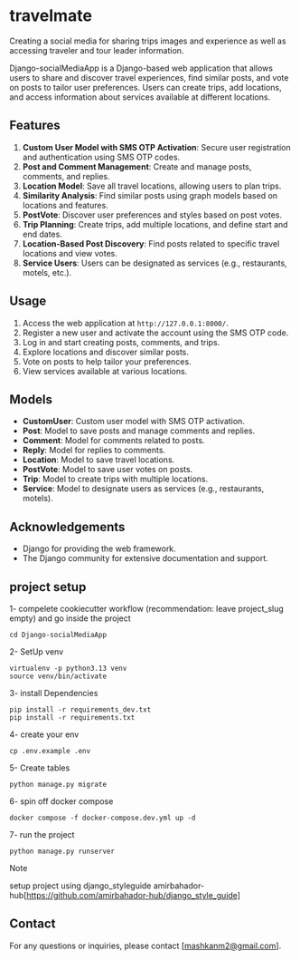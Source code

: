 # travelmate
Creating a social media for sharing trips images and experience as well as accessing traveler and tour leader information.



Django-socialMediaApp is a Django-based web application that allows users to share and discover travel experiences, find similar posts, and vote on posts to tailor user preferences. Users can create trips, add locations, and access information about services available at different locations.

## Features

1. **Custom User Model with SMS OTP Activation**: Secure user registration and authentication using SMS OTP codes.
2. **Post and Comment Management**: Create and manage posts, comments, and replies.
3. **Location Model**: Save all travel locations, allowing users to plan trips.
4. **Similarity Analysis**: Find similar posts using graph models based on locations and features.
5. **PostVote**: Discover user preferences and styles based on post votes.
6. **Trip Planning**: Create trips, add multiple locations, and define start and end dates.
7. **Location-Based Post Discovery**: Find posts related to specific travel locations and view votes.
8. **Service Users**: Users can be designated as services (e.g., restaurants, motels, etc.).


## Usage

1. Access the web application at `http://127.0.0.1:8000/`.
2. Register a new user and activate the account using the SMS OTP code.
3. Log in and start creating posts, comments, and trips.
4. Explore locations and discover similar posts.
5. Vote on posts to help tailor your preferences.
6. View services available at various locations.

## Models

- **CustomUser**: Custom user model with SMS OTP activation.
- **Post**: Model to save posts and manage comments and replies.
- **Comment**: Model for comments related to posts.
- **Reply**: Model for replies to comments.
- **Location**: Model to save travel locations.
- **PostVote**: Model to save user votes on posts.
- **Trip**: Model to create trips with multiple locations.
- **Service**: Model to designate users as services (e.g., restaurants, motels).

## Acknowledgements

- Django for providing the web framework.
- The Django community for extensive documentation and support.


## project setup

1- compelete cookiecutter workflow (recommendation: leave project_slug empty) and go inside the project
```
cd Django-socialMediaApp
```

2- SetUp venv
```
virtualenv -p python3.13 venv
source venv/bin/activate
```

3- install Dependencies
```
pip install -r requirements_dev.txt
pip install -r requirements.txt
```

4- create your env
```
cp .env.example .env
```

5- Create tables
```
python manage.py migrate
```

6- spin off docker compose
```
docker compose -f docker-compose.dev.yml up -d
```

7- run the project
```
python manage.py runserver
```

> [!NOTE]  
> setup project using django_styleguide amirbahador-hub[https://github.com/amirbahador-hub/django_style_guide]

## Contact

For any questions or inquiries, please contact [mashkanm2@gmail.com].
